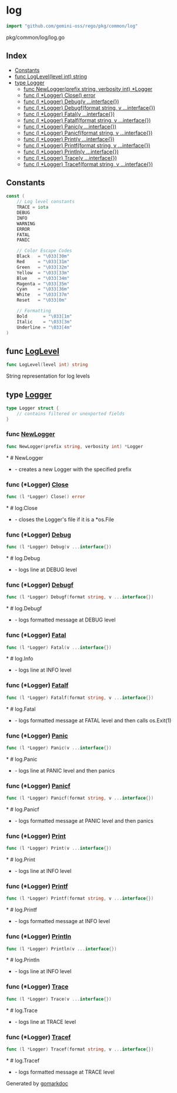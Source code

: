 <!-- Code generated by gomarkdoc. DO NOT EDIT -->

# log

```go
import "github.com/gemini-oss/rego/pkg/common/log"
```

pkg/common/log/log.go

## Index

- [Constants](<#constants>)
- [func LogLevel\(level int\) string](<#LogLevel>)
- [type Logger](<#Logger>)
  - [func NewLogger\(prefix string, verbosity int\) \*Logger](<#NewLogger>)
  - [func \(l \*Logger\) Close\(\) error](<#Logger.Close>)
  - [func \(l \*Logger\) Debug\(v ...interface\{\}\)](<#Logger.Debug>)
  - [func \(l \*Logger\) Debugf\(format string, v ...interface\{\}\)](<#Logger.Debugf>)
  - [func \(l \*Logger\) Fatal\(v ...interface\{\}\)](<#Logger.Fatal>)
  - [func \(l \*Logger\) Fatalf\(format string, v ...interface\{\}\)](<#Logger.Fatalf>)
  - [func \(l \*Logger\) Panic\(v ...interface\{\}\)](<#Logger.Panic>)
  - [func \(l \*Logger\) Panicf\(format string, v ...interface\{\}\)](<#Logger.Panicf>)
  - [func \(l \*Logger\) Print\(v ...interface\{\}\)](<#Logger.Print>)
  - [func \(l \*Logger\) Printf\(format string, v ...interface\{\}\)](<#Logger.Printf>)
  - [func \(l \*Logger\) Println\(v ...interface\{\}\)](<#Logger.Println>)
  - [func \(l \*Logger\) Trace\(v ...interface\{\}\)](<#Logger.Trace>)
  - [func \(l \*Logger\) Tracef\(format string, v ...interface\{\}\)](<#Logger.Tracef>)


## Constants

<a name="TRACE"></a>

```go
const (
    // Log level constants
    TRACE = iota
    DEBUG
    INFO
    WARNING
    ERROR
    FATAL
    PANIC

    // Color Escape Codes
    Black   = "\033[30m"
    Red     = "\033[31m"
    Green   = "\033[32m"
    Yellow  = "\033[33m"
    Blue    = "\033[34m"
    Magenta = "\033[35m"
    Cyan    = "\033[36m"
    White   = "\033[37m"
    Reset   = "\033[0m"

    // Formatting
    Bold      = "\033[1m"
    Italic    = "\033[3m"
    Underline = "\033[4m"
)
```

<a name="LogLevel"></a>
## func [LogLevel](<https://github.com/gemini-oss/rego/blob/main/pkg/common/log/log.go#L42>)

```go
func LogLevel(level int) string
```

String representation for log levels

<a name="Logger"></a>
## type [Logger](<https://github.com/gemini-oss/rego/blob/main/pkg/common/log/log.go#L63-L68>)



```go
type Logger struct {
    // contains filtered or unexported fields
}
```

<a name="NewLogger"></a>
### func [NewLogger](<https://github.com/gemini-oss/rego/blob/main/pkg/common/log/log.go#L226>)

```go
func NewLogger(prefix string, verbosity int) *Logger
```

\* \# NewLogger

- \- creates a new Logger with the specified prefix

<a name="Logger.Close"></a>
### func \(\*Logger\) [Close](<https://github.com/gemini-oss/rego/blob/main/pkg/common/log/log.go#L190>)

```go
func (l *Logger) Close() error
```

\* \# log.Close

- \- closes the Logger's file if it is a \*os.File

<a name="Logger.Debug"></a>
### func \(\*Logger\) [Debug](<https://github.com/gemini-oss/rego/blob/main/pkg/common/log/log.go#L136>)

```go
func (l *Logger) Debug(v ...interface{})
```

\* \# log.Debug

- \- logs line at DEBUG level

<a name="Logger.Debugf"></a>
### func \(\*Logger\) [Debugf](<https://github.com/gemini-oss/rego/blob/main/pkg/common/log/log.go#L144>)

```go
func (l *Logger) Debugf(format string, v ...interface{})
```

\* \# log.Debugf

- \- logs formatted message at DEBUG level

<a name="Logger.Fatal"></a>
### func \(\*Logger\) [Fatal](<https://github.com/gemini-oss/rego/blob/main/pkg/common/log/log.go#L152>)

```go
func (l *Logger) Fatal(v ...interface{})
```

\* \# log.Info

- \- logs line at INFO level

<a name="Logger.Fatalf"></a>
### func \(\*Logger\) [Fatalf](<https://github.com/gemini-oss/rego/blob/main/pkg/common/log/log.go#L161>)

```go
func (l *Logger) Fatalf(format string, v ...interface{})
```

\* \# log.Fatal

- \- logs formatted message at FATAL level and then calls os.Exit\(1\)

<a name="Logger.Panic"></a>
### func \(\*Logger\) [Panic](<https://github.com/gemini-oss/rego/blob/main/pkg/common/log/log.go#L170>)

```go
func (l *Logger) Panic(v ...interface{})
```

\* \# log.Panic

- \- logs line at PANIC level and then panics

<a name="Logger.Panicf"></a>
### func \(\*Logger\) [Panicf](<https://github.com/gemini-oss/rego/blob/main/pkg/common/log/log.go#L180>)

```go
func (l *Logger) Panicf(format string, v ...interface{})
```

\* \# log.Panicf

- \- logs formatted message at PANIC level and then panics

<a name="Logger.Print"></a>
### func \(\*Logger\) [Print](<https://github.com/gemini-oss/rego/blob/main/pkg/common/log/log.go#L96>)

```go
func (l *Logger) Print(v ...interface{})
```

\* \# log.Print

- \- logs line at INFO level

<a name="Logger.Printf"></a>
### func \(\*Logger\) [Printf](<https://github.com/gemini-oss/rego/blob/main/pkg/common/log/log.go#L104>)

```go
func (l *Logger) Printf(format string, v ...interface{})
```

\* \# log.Printf

- \- logs formatted message at INFO level

<a name="Logger.Println"></a>
### func \(\*Logger\) [Println](<https://github.com/gemini-oss/rego/blob/main/pkg/common/log/log.go#L112>)

```go
func (l *Logger) Println(v ...interface{})
```

\* \# log.Println

- \- logs line at INFO level

<a name="Logger.Trace"></a>
### func \(\*Logger\) [Trace](<https://github.com/gemini-oss/rego/blob/main/pkg/common/log/log.go#L120>)

```go
func (l *Logger) Trace(v ...interface{})
```

\* \# log.Trace

- \- logs line at TRACE level

<a name="Logger.Tracef"></a>
### func \(\*Logger\) [Tracef](<https://github.com/gemini-oss/rego/blob/main/pkg/common/log/log.go#L128>)

```go
func (l *Logger) Tracef(format string, v ...interface{})
```

\* \# log.Tracef

- \- logs formatted message at TRACE level

Generated by [gomarkdoc](<https://github.com/princjef/gomarkdoc>)
